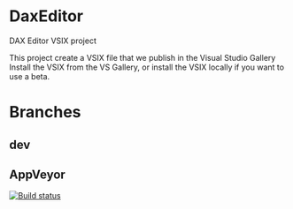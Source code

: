 # DaxEditor
DAX Editor VSIX project

This project create a VSIX file that we publish in the Visual Studio Gallery
Install the VSIX from the VS Gallery, or install the VSIX locally if you want to use a beta.

Branches
========

dev
---------------
AppVeyor
-------------
[![Build status](https://ci.appveyor.com/api/projects/status/github/DaxEditor/DaxEditor?branch=dev&svg=true)](https://ci.appveyor.com/project/HavenDV/DaxEditor/branch/dev)
